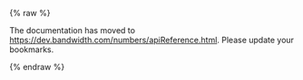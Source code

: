 {% raw %}

<script type="text/javascript">
var count = 1;
var redirect = "https://dev.bandwidth.com/numbers/apiReference.html";

function countDown(){
  window.location.href = redirect;
}
</script>

The documentation has moved to <a href="https://dev.bandwidth.com/numbers/apiReference.html">https://dev.bandwidth.com/numbers/apiReference.html</a>. Please update your bookmarks.
<br>

<span id="timer"/>
<script type="text/javascript">countDown();</script>

{% endraw %}
